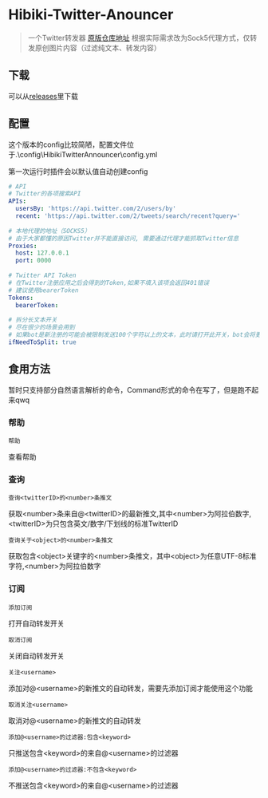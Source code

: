 # Hibiki-Twitter-Anouncer

> 一个Twitter转发器
> [原版仓库地址](https://github.com/7ddn/HibikiTwitterAnnouncer)
> 根据实际需求改为Sock5代理方式，仅转发原创图片内容（过滤纯文本、转发内容）

## 下载
可以从[releases](https://github.com/PokersKun/HibikiTwitterAnnouncer/releases)里下载

## 配置
这个版本的config比较简陋，配置文件位于.\config\HibikiTwitterAnnouncer\config.yml

第一次运行时插件会以默认值自动创建config

```yaml
# API
# Twitter的各项搜索API
APIs: 
  usersBy: 'https://api.twitter.com/2/users/by'
  recent: 'https://api.twitter.com/2/tweets/search/recent?query='
  
# 本地代理的地址（SOCKS5）
# 由于大家都懂的原因Twitter并不能直接访问, 需要通过代理才能抓取Twitter信息
Proxies: 
  host: 127.0.0.1
  port: 0000
  
# Twitter API Token
# 在Twitter注册应用之后会得到的Token,如果不填入该项会返回401错误
# 建议使用bearerToken
Tokens: 
  bearerToken: 
    
# 拆分长文本开关
# 尽在很少的场景会用到
# 如果bot是新注册的可能会被限制发送100个字符以上的文本，此时请打开此开关，bot会将更长的信息拆分为100个字符的字信息发送
ifNeedToSplit: true
```

## 食用方法

暂时只支持部分自然语言解析的命令，Command形式的命令在写了，但是跑不起来qwq

### 帮助
```
帮助
```
查看帮助

### 查询
```
查询<twitterID>的<number>条推文
```
获取&lt;number>条来自@&lt;twitterID>的最新推文,其中&lt;number>为阿拉伯数字,&lt;twitterID>为只包含英文/数字/下划线的标准TwitterID
```
查询关于<object>的<number>条推文
```
获取包含&lt;object>关键字的&lt;number>条推文，其中&lt;object>为任意UTF-8标准字符,&lt;number>为阿拉伯数字

### 订阅
```
添加订阅
```
打开自动转发开关
````
取消订阅
````
关闭自动转发开关
````
关注<username>
````
添加对@&lt;username>的新推文的自动转发，需要先添加订阅才能使用这个功能
````
取消关注<username>
````
取消对@&lt;username>的新推文的自动转发
````
添加@<username>的过滤器:包含<keyword>
````
只推送包含&lt;keyword>的来自@&lt;username>的过滤器
````
添加@<username>的过滤器:不包含<keyword>
````
不推送包含&lt;keyword>的来自@&lt;username>的过滤器
